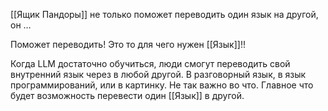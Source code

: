 [[Ящик Пандоры]] не только поможет переводить один язык на другой, он …

Поможет переводить!
Это то для чего нужен [[Язык]]!!

Когда LLM достаточно обучиться, люди смогут переводить свой внутренний язык через в любой другой. В разговорный язык, в язык программирований, или в картинку. Не так важно во что. Главное что будет возможность перевести один [[Язык]] в другой.
